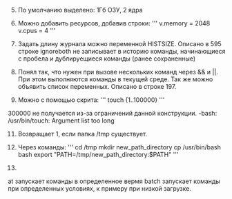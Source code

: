 5. По умолчанию выделено: 1Гб ОЗУ, 2 ядра

6. Можно добавить ресурсов, добавив строки:
'''
  v.memory = 2048
  v.cpus = 4
'''

8. Задать длину журнала можно переменной HISTSIZE. Описано в 595 строке
ignoreboth не записывает в историю команды, начинающиеся с пробела и дублируещиеся команды (ранее сохраненные)

9. Понял так, что нужен при вызове нескольких команд через && и ||. При этом выполняются команды в текущей среде.
Так же можно объявить список переменных.
Описано в строке 197.

10. Можно с помощью скрита:
'''
touch {1..100000}
'''

300000 не получается из-за ограничений данной конструкции.
-bash: /usr/bin/touch: Argument list too long

11. Возвращает 1, если папка /tmp существует.

12. Через команды:
'''
cd /tmp
mkdir new_path_directory
cp /usr/bin/bash bash
export "PATH=/tmp/new_path_directory:$PATH"
'''

13. 
at запускает команды в определенное вермя
batch запускает команды при определенных условиях, к примеру при низкой загрузке.